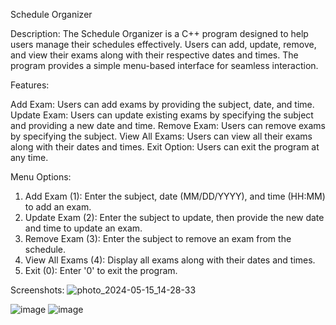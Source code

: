  Schedule Organizer

Description: The Schedule Organizer is a C++ program designed to help users manage their schedules effectively. Users can add, update, remove, and view their exams along with their respective dates and times. The program provides a simple menu-based interface for seamless interaction.

Features:

Add Exam: Users can add exams by providing the subject, date, and time.
Update Exam: Users can update existing exams by specifying the subject and providing a new date and time.
Remove Exam: Users can remove exams by specifying the subject.
View All Exams: Users can view all their exams along with their dates and times.
Exit Option: Users can exit the program at any time.

Menu Options:

1) Add Exam (1): Enter the subject, date (MM/DD/YYYY), and time (HH:MM) to add an exam.
2) Update Exam (2): Enter the subject to update, then provide the new date and time to update an exam.
3) Remove Exam (3): Enter the subject to remove an exam from the schedule.
4) View All Exams (4): Display all exams along with their dates and times.
5) Exit (0): Enter '0' to exit the program.

Screenshots:
![photo_2024-05-15_14-28-33](https://github.com/akylaijumana/Schedule-Organizer/assets/150505438/0bed16d5-dc6c-45df-b399-05ee6890baac)

![image](https://github.com/akylaijumana/Schedule-Organizer/assets/150505438/9e210305-e92c-4755-9864-a17fefaf836f)
![image](https://github.com/akylaijumana/Schedule-Organizer/assets/150505438/7051c0e1-77d4-4b33-9710-2a50d7ffb392)
